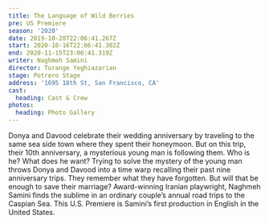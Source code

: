 ```yaml
---
title: The Language of Wild Berries
pre: US Premiere
season: '2020'
date: 2019-10-28T22:06:41.267Z
start: 2020-10-16T22:06:41.302Z
end: 2020-11-15T23:06:41.319Z
writer: Naghmeh Samini
director: Torange Yeghiazarian
stage: Potrero Stage
address: '1695 18th St, San Francisco, CA'
cast:
  heading: Cast & Crew
photos:
  heading: Photo Gallery
---
```

Donya and Davood celebrate their wedding anniversary by traveling to the same sea side town where they spent their honeymoon. But on this trip, their 10th anniversary, a mysterious young man is following them. Who is he? What does he want? Trying to solve the mystery of the young man throws Donya and Davood into a time warp recalling their past nine anniversary trips. They remember what they have forgotten. But will that be enough to save their marriage? Award-winning Iranian playwright, Naghmeh Samini finds the sublime in an ordinary couple’s annual road trips to the Caspian Sea. This U.S. Premiere is Samini’s first production in English in the United States.
